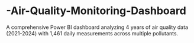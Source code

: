# -Air-Quality-Monitoring-Dashboard
A comprehensive Power BI dashboard analyzing 4 years of air quality data (2021-2024) with 1,461 daily measurements across multiple pollutants.
